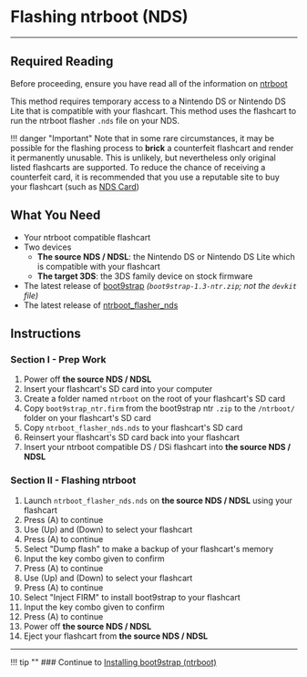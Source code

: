 # Flashing ntrboot (NDS)
---

## Required Reading

Before proceeding, ensure you have read all of the information on [ntrboot](ntrboot.md)

This method requires temporary access to a Nintendo DS or Nintendo DS Lite that is compatible with your flashcart. This method uses the flashcart to run the ntrboot flasher `.nds` file on your NDS.

!!! danger "Important"
	Note that in some rare circumstances, it may be possible for the flashing process to **brick** a counterfeit flashcart and render it permanently unusable. This is unlikely, but nevertheless only original listed flashcarts are supported. To reduce the chance of receiving a counterfeit card, it is recommended that you use a reputable site to buy your flashcart (such as [NDS Card](http://www.nds-card.net/))

## What You Need

* Your ntrboot compatible flashcart
* Two devices 
	+ **The source NDS / NDSL**: the Nintendo DS or Nintendo DS Lite which is compatible with your flashcart
	+ **The target 3DS**: the 3DS family device on stock firmware
* The latest release of [boot9strap](https://github.com/SciresM/boot9strap/releases/latest) *(`boot9strap-1.3-ntr.zip`; not the `devkit` file)*
* The latest release of [ntrboot_flasher_nds](https://github.com/jason0597/ntrboot_flasher_nds/releases/latest)

## Instructions

### Section I - Prep Work

1. Power off **the source NDS / NDSL**
1. Insert your flashcart's SD card into your computer
1. Create a folder named `ntrboot` on the root of your flashcart's SD card
1. Copy `boot9strap_ntr.firm` from the boot9strap ntr `.zip` to the `/ntrboot/` folder on your flashcart's SD card
1. Copy `ntrboot_flasher_nds.nds` to your flashcart's SD card
1. Reinsert your flashcart's SD card back into your flashcart
1. Insert your ntrboot compatible DS / DSi flashcart into **the source NDS / NDSL**

### Section II - Flashing ntrboot

1. Launch `ntrboot_flasher_nds.nds` on **the source NDS / NDSL** using your flashcart
1. Press (A) to continue
1. Use (Up) and (Down) to select your flashcart
1. Press (A) to continue
1. Select "Dump flash" to make a backup of your flashcart's memory
1. Input the key combo given to confirm
1. Press (A) to continue
1. Use (Up) and (Down) to select your flashcart
1. Press (A) to continue
1. Select "Inject FIRM" to install boot9strap to your flashcart
1. Input the key combo given to confirm
1. Press (A) to continue
1. Power off **the source NDS / NDSL**
1. Eject your flashcart from **the source NDS / NDSL**

___

!!! tip ""
	### Continue to [Installing boot9strap (ntrboot)](../installing-boot9strap-(ntrboot).md)

